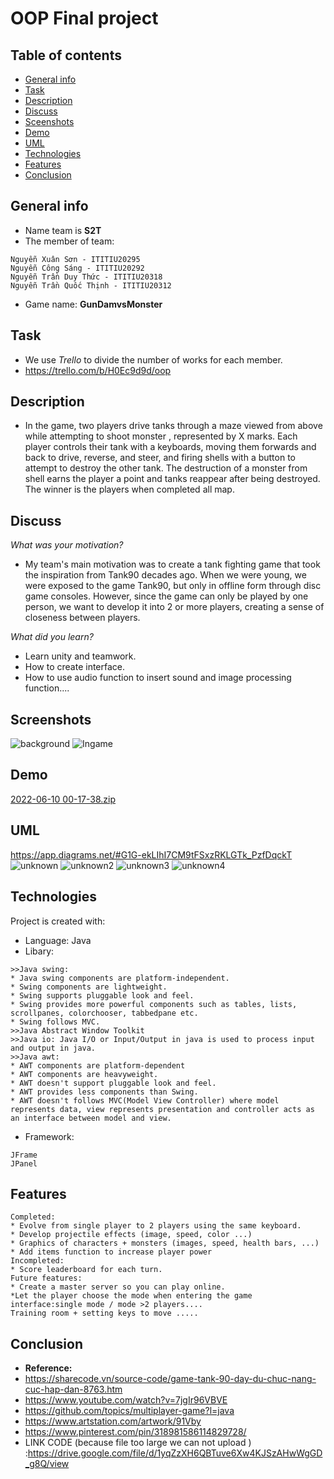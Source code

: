 # OOP Final project
## Table of contents
* [General info](#general-info)
* [Task](#task)
* [Description](#description)
* [Discuss](#discuss)
* [Sceenshots](#screenshots)
* [Demo](#demo)
* [UML](#uml)
* [Technologies](#technologies)
* [Features](#features)
* [Conclusion](#conclusion)

## General info
- Name team is **S2T**
- The member of team:
```
Nguyễn Xuân Sơn - ITITIU20295
Nguyễn Công Sáng - ITITIU20292
Nguyễn Trần Duy Thức - ITITIU20318
Nguyễn Trần Quốc Thịnh - ITITIU20312
```
- Game name: **GunDamvsMonster**
## Task
- We use *Trello* to divide the number of works for each member.
- https://trello.com/b/H0Ec9d9d/oop 
## Description
- In the game, two players drive tanks through a maze viewed from above while attempting to shoot monster , represented by X marks. Each player controls their tank with a keyboards, moving them forwards and back to drive, reverse, and steer, and firing shells with a button to attempt to destroy the other tank. The destruction of a monster from  shell earns the player a point and tanks reappear after being destroyed. The winner is the players when completed all map.
## Discuss
*What was your motivation?*
- My team's main motivation was to create a tank fighting game that took the inspiration from Tank90 decades ago. When we were young, we were exposed to the game Tank90, but only in offline form through disc game consoles. However, since the game can only be played by one person, we want to develop it into 2 or more players, creating a sense of closeness between players.

*What did you learn?*
* Learn unity and teamwork.
* How to create interface.
* How to use audio function to insert sound and image processing function....
## Screenshots

![background](https://user-images.githubusercontent.com/104011499/172905677-ff20aaf6-e7e1-4cba-81e0-285adb126c00.png)
![Ingame](https://user-images.githubusercontent.com/104011499/172905822-42e4ea11-3802-4d00-a942-1e151094479f.png)

## Demo

[2022-06-10 00-17-38.zip](https://github.com/XuanSon213a/S2T/files/8872597/2022-06-10.00-17-38.zip)

## UML
https://app.diagrams.net/#G1G-ekLIhI7CM9tFSxzRKLGTk_PzfDqckT
![unknown](https://user-images.githubusercontent.com/104011499/172932022-32b9839f-42bf-45f1-ae85-5a2cef3eeedd.png)
![unknown2](https://user-images.githubusercontent.com/104011499/172932099-f941d618-675d-48fc-93a8-2e6b72f396b0.png)
![unknown3](https://user-images.githubusercontent.com/104011499/172932159-a2684ad9-0561-40fb-8f1b-3f88a1446c6c.png)
![unknown4](https://user-images.githubusercontent.com/104011499/172932273-a0a56d7c-c65a-4552-b321-7845683b90de.png)

## Technologies
Project is created with:
* Language: Java
* Libary:
```
>>Java swing:
* Java swing components are platform-independent.
* Swing components are lightweight.
* Swing supports pluggable look and feel.
* Swing provides more powerful components such as tables, lists, scrollpanes, colorchooser, tabbedpane etc.
* Swing follows MVC.
>>Java Abstract Window Toolkit
>>Java io: Java I/O or Input/Output in java is used to process input and output in java.
>>Java awt:
* AWT components are platform-dependent
* AWT components are heavyweight.
* AWT doesn't support pluggable look and feel.
* AWT provides less components than Swing.
* AWT doesn't follows MVC(Model View Controller) where model represents data, view represents presentation and controller acts as an interface between model and view.
```
* Framework: 
```
JFrame
JPanel
```
## Features
```
Completed:
* Evolve from single player to 2 players using the same keyboard.
* Develop projectile effects (image, speed, color ...)
* Graphics of characters + monsters (images, speed, health bars, ...)
* Add items function to increase player power
Incompleted:
* Score leaderboard for each turn.
Future features:
* Create a master server so you can play online.
*Let the player choose the mode when entering the game interface:single mode / mode >2 players....
Training room + setting keys to move .....
```
## Conclusion
- **Reference:** 
- https://sharecode.vn/source-code/game-tank-90-day-du-chuc-nang-cuc-hap-dan-8763.htm
- https://www.youtube.com/watch?v=7jgIr96VBVE
- https://github.com/topics/multiplayer-game?l=java
- https://www.artstation.com/artwork/91Vby
- https://www.pinterest.com/pin/318981586114829728/
- LINK CODE (because file too large we can not upload ) :https://drive.google.com/file/d/1yqZzXH6QBTuve6Xw4KJSzAHwWgGD_g8Q/view 
